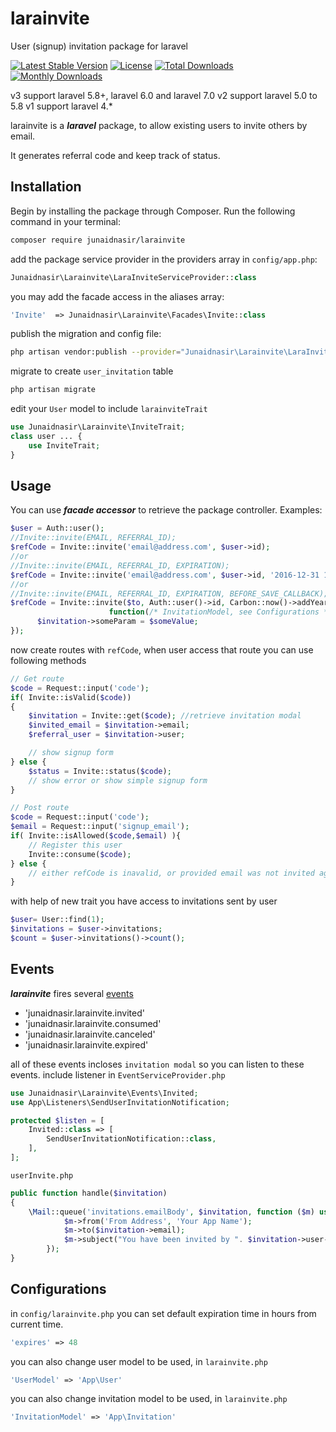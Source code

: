 # larainvite
User (signup) invitation package for laravel

[![Latest Stable Version](https://poser.pugx.org/junaidnasir/larainvite/v/stable)](https://packagist.org/packages/junaidnasir/larainvite)
[![License](https://poser.pugx.org/junaidnasir/larainvite/license)](https://packagist.org/packages/junaidnasir/larainvite)
[![Total Downloads](https://poser.pugx.org/junaidnasir/larainvite/downloads)](https://packagist.org/packages/junaidnasir/larainvite)
[![Monthly Downloads](https://poser.pugx.org/junaidnasir/larainvite/d/monthly)](https://packagist.org/packages/junaidnasir/larainvite)

v3 support laravel 5.8+, laravel 6.0 and laravel 7.0
v2 support laravel 5.0 to 5.8
v1 support laravel 4.*

larainvite is a ***laravel*** package, to allow existing users to invite others by email.

It generates referral code and keep track of status.


## Installation

Begin by installing the package through Composer. Run the following command in your terminal:

```bash
composer require junaidnasir/larainvite
```

add the package service provider in the providers array in `config/app.php`:

```php
Junaidnasir\Larainvite\LaraInviteServiceProvider::class
```

you may add the facade access in the aliases array:

```php
'Invite'  => Junaidnasir\Larainvite\Facades\Invite::class
```

publish the migration and config file:

```bash
php artisan vendor:publish --provider="Junaidnasir\Larainvite\LaraInviteServiceProvider"
```

migrate to create `user_invitation` table

```bash
php artisan migrate
```

edit your `User` model to include `larainviteTrait`
```php
use Junaidnasir\Larainvite\InviteTrait;
class user ... {
    use InviteTrait;
}
```


## Usage

You can use ***facade accessor*** to retrieve the package controller. Examples:

```php
$user = Auth::user();
//Invite::invite(EMAIL, REFERRAL_ID); 
$refCode = Invite::invite('email@address.com', $user->id);
//or 
//Invite::invite(EMAIL, REFERRAL_ID, EXPIRATION); 
$refCode = Invite::invite('email@address.com', $user->id, '2016-12-31 10:00:00');
//or
//Invite::invite(EMAIL, REFERRAL_ID, EXPIRATION, BEFORE_SAVE_CALLBACK); 
$refCode = Invite::invite($to, Auth::user()->id, Carbon::now()->addYear(1),
                      function(/* InvitationModel, see Configurations */ $invitation) use ($someValue) {
      $invitation->someParam = $someValue;
});
```

now create routes with `refCode`, when user access that route you can use following methods
```php
// Get route
$code = Request::input('code');
if( Invite::isValid($code))
{
    $invitation = Invite::get($code); //retrieve invitation modal
    $invited_email = $invitation->email;
    $referral_user = $invitation->user;

    // show signup form
} else {
    $status = Invite::status($code);
    // show error or show simple signup form
}
```
```php
// Post route
$code = Request::input('code');
$email = Request::input('signup_email');
if( Invite::isAllowed($code,$email) ){
    // Register this user
    Invite::consume($code);
} else {
    // either refCode is inavalid, or provided email was not invited against this refCode
}
```
with help of new trait you have access to invitations sent by user
```php
$user= User::find(1);
$invitations = $user->invitations;
$count = $user->invitations()->count();
```
## Events

***larainvite*** fires several [events](https://laravel.com/docs/master/events)

*  'junaidnasir.larainvite.invited'
*  'junaidnasir.larainvite.consumed' 
*  'junaidnasir.larainvite.canceled' 
*  'junaidnasir.larainvite.expired' 

all of these events incloses `invitation modal` so you can listen to these events.
include listener in `EventServiceProvider.php`
```php
use Junaidnasir\Larainvite\Events\Invited;
use App\Listeners\SendUserInvitationNotification;

protected $listen = [
    Invited::class => [
        SendUserInvitationNotification::class,
    ],
];
```
`userInvite.php`
```php
public function handle($invitation)
{
    \Mail::queue('invitations.emailBody', $invitation, function ($m) use ($invitation) {
            $m->from('From Address', 'Your App Name');
            $m->to($invitation->email);
            $m->subject("You have been invited by ". $invitation->user->name);
        });
}
```

## Configurations

in `config/larainvite.php` you can set default expiration time in hours from current time.

```php
'expires' => 48
```

you can also change user model to be used, in `larainvite.php`
```php
'UserModel' => 'App\User'
```

you can also change invitation model to be used, in `larainvite.php`
```php
'InvitationModel' => 'App\Invitation'
```
